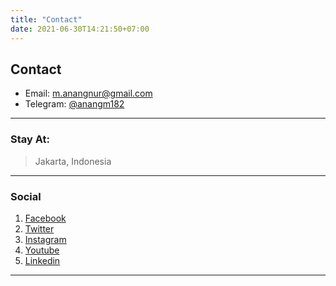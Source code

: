 ```yaml
---
title: "Contact"
date: 2021-06-30T14:21:50+07:00
---
```


## Contact

* Email: [m.anangnur@gmail.com](mailto:m.anangnur@gmail.com)
* Telegram: [@anangm182](https://t.me/anangm182)

---

### Stay At:

> Jakarta, Indonesia

---

### Social

1. [Facebook](https://www.facebook.com/mohammadanang182/)
2. [Twitter](https://twitter.com/anangm182)
3. [Instagram](https://www.instagram.com/anangm182/)
4. [Youtube](https://www.youtube.com/channel/UCKJx6n1PIpMrjx0zYQhDYRQ)
5. [Linkedin](https://www.linkedin.com/in/anangm182/)

---

